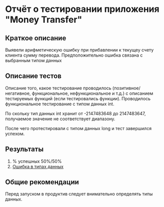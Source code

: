 # Отчёт о тестировании приложения "Money Transfer"

## Краткое описание

Выявели арифметическую ошибку при прибавлении к текущеу счету клиента сумму перевода.
Предположительно ошибка связана с выбранным типом данных

## Описание тестов

Описание того, какое тестирование проводилось (позитивное/негативное, функциональное, нефункциональное и т.д.) с описанием тестируемых функций (если тестировались функции).
Проводилось функциональное тестирование с типом данных int.

По скольку тип данных int хранит от -2147483648 до 2147483647, получаемое значение не соответствует диапазону.

После чего протестировали с типом данных long и тест завершился успехом. 

## Результаты

1. % успешных 50%/50%
2. [Ошибка в типах данных](https://github.com/Saiferin/Money_Transfer/issues/1#issue-733807067)

## Общие рекомендации

Перед запуском в продуктив следует внимательно определять типы данных.
